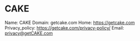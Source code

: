 
# CAKE

Name: CAKE
Domain: getcake.com
Home: https://getcake.com
Privacy_policy: https://getcake.com/privacy-policy/
Email: privacy@getCAKE.com

